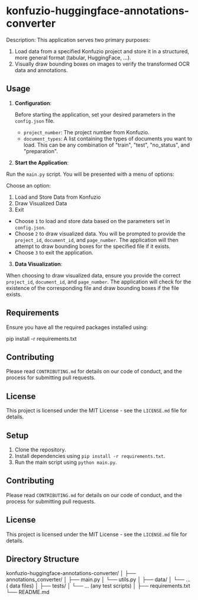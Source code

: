 # konfuzio-huggingface-annotations-converter

Description: This application serves two primary purposes:

1. Load data from a specified Konfuzio project and store it in a structured, more general format (tabular, HuggingFace, ...).
2. Visually draw bounding boxes on images to verify the transformed OCR data and annotations.

## Usage

1. **Configuration**: 

   Before starting the application, set your desired parameters in the `config.json` file.
   - `project_number`: The project number from Konfuzio.
   - `document_types`: A list containing the types of documents you want to load. This can be any combination of "train", "test", "no_status", and "preparation".

2. **Start the Application**:

Run the `main.py` script. You will be presented with a menu of options:

Choose an option:

1. Load and Store Data from Konfuzio
2. Draw Visualized Data
3. Exit

- Choose `1` to load and store data based on the parameters set in `config.json`.
- Choose `2` to draw visualized data. You will be prompted to provide the `project_id`, `document_id`, and `page_number`. The application will then attempt to draw bounding boxes for the specified file if it exists.
- Choose `3` to exit the application.

3. **Data Visualization**:

When choosing to draw visualized data, ensure you provide the correct `project_id`, `document_id`, and `page_number`. The application will check for the existence of the corresponding file and draw bounding boxes if the file exists.

## Requirements

Ensure you have all the required packages installed using:

pip install -r requirements.txt

## Contributing

Please read `CONTRIBUTING.md` for details on our code of conduct, and the process for submitting pull requests.

## License

This project is licensed under the MIT License - see the `LICENSE.md` file for details.

## Setup
1. Clone the repository.
2. Install dependencies using `pip install -r requirements.txt`.
3. Run the main script using `python main.py`.

## Contributing

Please read `CONTRIBUTING.md` for details on our code of conduct, and the process for submitting pull requests.

## License

This project is licensed under the MIT License - see the `LICENSE.md` file for details.

## Directory Structure

konfuzio-huggingface-annotations-converter/
│
├── annotations_converter/
│   ├── main.py
│   └── utils.py
│
├── data/
│   └── ... ( data files)
│
├── tests/
│   └── ... (any test scripts)
│
├── requirements.txt
└── README.md
